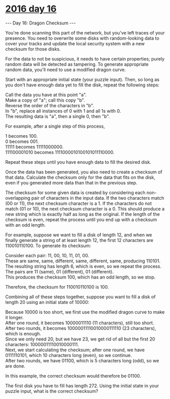 # [2016 day 16](https://adventofcode.com/2016/day/16)

--- Day 16: Dragon Checksum ---

You're done scanning this part of the network, but you've left traces of your presence. You need to overwrite some disks with random-looking data to cover your tracks and update the local security system with a new checksum for those disks.

For the data to not be suspicious, it needs to have certain properties; purely random data will be detected as tampering. To generate appropriate random data, you'll need to use a modified dragon curve.

Start with an appropriate initial state (your puzzle input). Then, so long as you don't have enough data yet to fill the disk, repeat the following steps:

Call the data you have at this point "a".\
Make a copy of "a"; call this copy "b".\
Reverse the order of the characters in "b".\
In "b", replace all instances of 0 with 1 and all 1s with 0.\
The resulting data is "a", then a single 0, then "b".

For example, after a single step of this process,

1 becomes 100.\
0 becomes 001.\
11111 becomes 11111000000.\
111100001010 becomes 1111000010100101011110000.

Repeat these steps until you have enough data to fill the desired disk.

Once the data has been generated, you also need to create a checksum of that data. Calculate the checksum only for the data that fits on the disk, even if you generated more data than that in the previous step.

The checksum for some given data is created by considering each non-overlapping pair of characters in the input data.  If the two characters match (00 or 11), the next checksum character is a 1.  If the characters do not match (01 or 10), the next checksum character is a 0. This should produce a new string which is exactly half as long as the original. If the length of the checksum is even, repeat the process until you end up with a checksum with an odd length.

For example, suppose we want to fill a disk of length 12, and when we finally generate a string of at least length 12, the first 12 characters are 110010110100. To generate its checksum:

Consider each pair: 11, 00, 10, 11, 01, 00.\
These are same, same, different, same, different, same, producing 110101.\
The resulting string has length 6, which is even, so we repeat the process.\
The pairs are 11 (same), 01 (different), 01 (different).\
This produces the checksum 100, which has an odd length, so we stop.

Therefore, the checksum for 110010110100 is 100.

Combining all of these steps together, suppose you want to fill a disk of length 20 using an initial state of 10000:

Because 10000 is too short, we first use the modified dragon curve to make it longer.\
After one round, it becomes 10000011110 (11 characters), still too short.\
After two rounds, it becomes 10000011110010000111110 (23 characters), which is enough.\
Since we only need 20, but we have 23, we get rid of all but the first 20 characters: 10000011110010000111.\
Next, we start calculating the checksum; after one round, we have 0111110101, which 10 characters long (even), so we continue.\
After two rounds, we have 01100, which is 5 characters long (odd), so we are done.

In this example, the correct checksum would therefore be 01100.

The first disk you have to fill has length 272. Using the initial state in your puzzle input, what is the correct checksum?